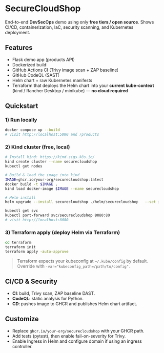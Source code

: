 # SecureCloudShop

End-to-end **DevSecOps** demo using only **free tiers / open source**.
Shows CI/CD, containerization, IaC, security scanning, and Kubernetes deployment.

## Features
- Flask demo app (products API)
- Dockerized build
- GitHub Actions CI (Trivy image scan + ZAP baseline)
- GitHub CodeQL (SAST)
- Helm chart + raw Kubernetes manifests
- Terraform that deploys the Helm chart into your **current kube-context** (kind / Rancher Desktop / minikube) — **no cloud required**

## Quickstart

### 1) Run locally
```bash
docker compose up --build
# visit http://localhost:5000 and /products
```

### 2) Kind cluster (free, local)
```bash
# Install kind: https://kind.sigs.k8s.io/
kind create cluster --name securecloudshop
kubectl get nodes

# Build & load the image into kind
IMAGE=ghcr.io/your-org/securecloudshop:latest
docker build -t $IMAGE .
kind load docker-image $IMAGE --name securecloudshop

# Helm install
helm upgrade --install securecloudshop ./helm/securecloudshop   --set image.repository=ghcr.io/your-org/securecloudshop   --set image.tag=latest

kubectl get svc
kubectl port-forward svc/securecloudshop 8080:80
# visit http://localhost:8080
```

### 3) Terraform apply (deploy Helm via Terraform)
```bash
cd terraform
terraform init
terraform apply -auto-approve
```

> Terraform expects your kubeconfig at `~/.kube/config` by default. Override with `-var="kubeconfig_path=/path/to/config"`.

## CI/CD & Security

- **CI**: build, Trivy scan, ZAP baseline DAST.
- **CodeQL**: static analysis for Python.
- **CD**: pushes image to GHCR and publishes Helm chart artifact.

## Customize
- Replace `ghcr.io/your-org/securecloudshop` with your GHCR path.
- Add tests (pytest), then enable fail-on-severity for Trivy.
- Enable Ingress in Helm and configure domain if using an ingress controller.
